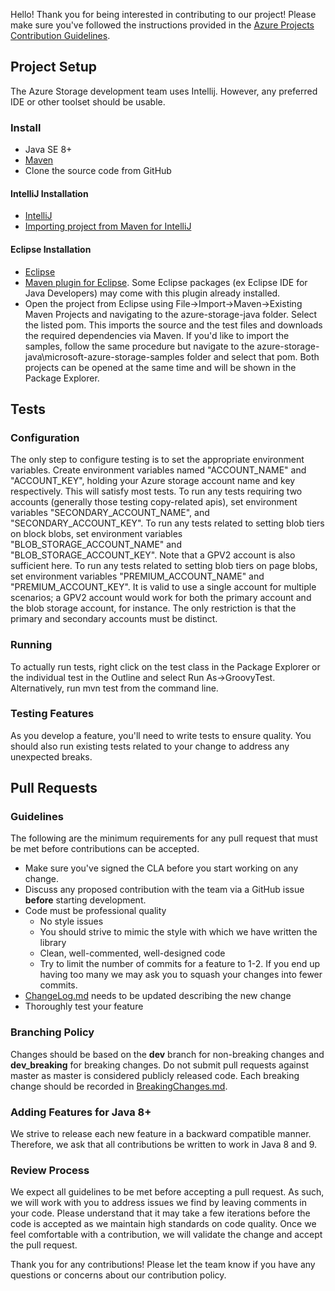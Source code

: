 Hello! Thank you for being interested in contributing to our project! 
Please make sure you've followed the instructions provided in the [Azure Projects Contribution Guidelines](http://azure.github.io/guidelines/).
## Project Setup
The Azure Storage development team uses Intellij. However, any preferred IDE or other toolset should be usable.

### Install
* Java SE 8+
* [Maven](https://maven.apache.org/install.html)
* Clone the source code from GitHub

#### IntelliJ Installation
* [IntelliJ](https://www.jetbrains.com/idea/download)
* [Importing project from Maven for IntelliJ](https://www.jetbrains.com/help/idea//2017.1/importing-project-from-maven-model.html)

#### Eclipse Installation
* [Eclipse](https://eclipse.org/downloads/)
* [Maven plugin for Eclipse](http://www.eclipse.org/m2e/index.html). Some Eclipse packages (ex Eclipse IDE for Java Developers) may come with this plugin already installed.
* Open the project from Eclipse using File->Import->Maven->Existing Maven Projects and navigating to the azure-storage-java folder. Select the listed pom. This imports the source and the test files and downloads the required dependencies via Maven. If you'd like to import the samples, follow the same procedure but navigate to the azure-storage-java\microsoft-azure-storage-samples folder and select that pom. Both projects can be opened at the same time and will be shown in the Package Explorer.

## Tests

### Configuration
The only step to configure testing is to set the appropriate environment variables. Create environment variables named "ACCOUNT_NAME" and "ACCOUNT_KEY", holding your Azure storage account name and key respectively. This will satisfy most tests. 
To run any tests requiring two accounts (generally those testing copy-related apis), set environment variables "SECONDARY_ACCOUNT_NAME", and "SECONDARY_ACCOUNT_KEY".
To run any tests related to setting blob tiers on block blobs, set environment variables "BLOB_STORAGE_ACCOUNT_NAME" and "BLOB_STORAGE_ACCOUNT_KEY". Note that a GPV2 account is also sufficient here.
To run any tests related to setting blob tiers on page blobs, set environment variables "PREMIUM_ACCOUNT_NAME" and "PREMIUM_ACCOUNT_KEY".
It is valid to use a single account for multiple scenarios; a GPV2 account would work for both the primary account and the blob storage account, for instance. The only restriction is that the primary and secondary accounts must be distinct.

### Running
To actually run tests, right click on the test class in the Package Explorer or the individual test in the Outline and select Run As->GroovyTest. Alternatively, run mvn test from the command line.
### Testing Features
As you develop a feature, you'll need to write tests to ensure quality. You should also run existing tests related to your change to address any unexpected breaks.

## Pull Requests

### Guidelines
The following are the minimum requirements for any pull request that must be met before contributions can be accepted.
* Make sure you've signed the CLA before you start working on any change.
* Discuss any proposed contribution with the team via a GitHub issue **before** starting development.
* Code must be professional quality
	* No style issues
	* You should strive to mimic the style with which we have written the library
	* Clean, well-commented, well-designed code
	* Try to limit the number of commits for a feature to 1-2. If you end up having too many we may ask you to squash your changes into fewer commits.
* [ChangeLog.md](ChangeLog.md) needs to be updated describing the new change
* Thoroughly test your feature

### Branching Policy
Changes should be based on the **dev** branch for non-breaking changes and **dev_breaking** for breaking changes. Do not submit pull requests against master as master is considered publicly released code. Each breaking change should be recorded in [BreakingChanges.md](BreakingChanges.md). 

### Adding Features for Java 8+
We strive to release each new feature in a backward compatible manner. Therefore, we ask that all contributions be written to work in Java 8 and 9.

### Review Process
We expect all guidelines to be met before accepting a pull request. As such, we will work with you to address issues we find by leaving comments in your code. Please understand that it may take a few iterations before the code is accepted as we maintain high standards on code quality. Once we feel comfortable with a contribution, we will validate the change and accept the pull request.


Thank you for any contributions! Please let the team know if you have any questions or concerns about our contribution policy.